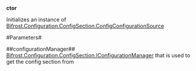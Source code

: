 **ctor**

Initializes an instance of [Bifrost.Configuration.ConfigSection.ConfigConfigurationSource](Bifrost.Configuration.ConfigSection.ConfigConfigurationSource)

#Parameters#


##configurationManager##
[Bifrost.Configuration.ConfigSection.IConfigurationManager](Bifrost.Configuration.ConfigSection.IConfigurationManager) that is used to get the config section from
